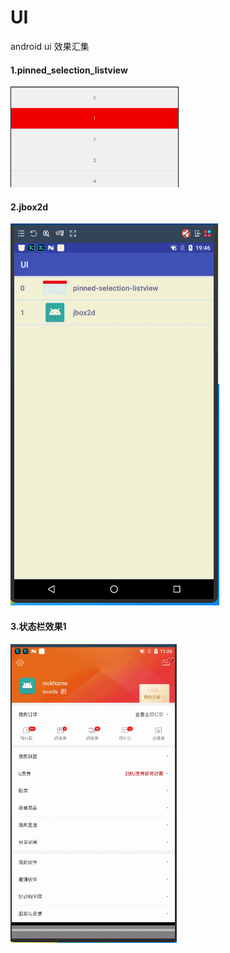 # UI
android ui 效果汇集

#### 1.pinned_selection_listview

![pinned_selection_listview](https://github.com/tuwenyuan/UI/blob/master/app/src/main/res/mipmap-xhdpi/pinned_selection_listview.gif)

#### 2.jbox2d

![jbox2d](https://github.com/tuwenyuan/UI/blob/master/app/src/main/res/mipmap-xhdpi/jbox2d.gif)

#### 3.状态栏效果1

![状态栏效果1](https://github.com/tuwenyuan/UI/blob/master/app/src/main/res/mipmap-xhdpi/statusbar2.gif)
